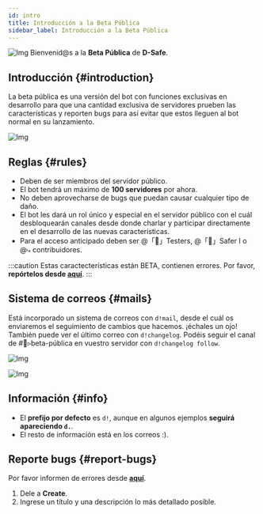 ```yaml
---
id: intro
title: Introducción a la Beta Pública
sidebar_label: Introducción a la Beta Pública
---
```


![Img](https://i.imgur.com/pVt3917.png)
Bienvenid@s a la **Beta Pública** de **D-Safe**.

## Introducción {#introduction}
La beta pública es una versión del bot con funciones exclusivas en desarrollo para que una cantidad exclusiva de servidores prueben las características y reporten bugs para así evitar que estos lleguen al bot normal en su lanzamiento.

![Img](https://i.imgur.com/NMwkZPh.png)

## Reglas {#rules}
* Deben de ser miembros del servidor público.
* El bot tendrá un máximo de **100 servidores** por ahora.
* No deben aprovecharse de bugs que puedan causar cualquier tipo de daño.
* El bot les dará un rol único y especial en el servidor público con el cuál desbloquearán canales desde donde charlar y participar directamente en el desarrollo de las nuevas características.
* Para el acceso anticipado deben ser @「🧪」Testers, @「🎁」Safer I o @⤷ contribuidores.

:::caution
Estas caractecterísticas están BETA, contienen errores.
Por favor, **repórtelos desde [aquí](https://d-safe.ithinki.io/b/bugs)**.
:::

## Sistema de correos {#mails}
Está incorporado un sistema de correos con ``d!mail``, desde el cuál os enviaremos el seguimiento de cambios que hacemos. ¡échales un ojo!
También puede ver el último correo con ``d!changelog``. Podéis seguir el canal de #💌▹beta-pública en vuestro servidor con ``d!changelog follow``.

![Img](https://i.imgur.com/OzaqXOJ.png)

![Img](https://i.imgur.com/HUu4BGC.png)

## Información {#info}
* El **prefijo por defecto** es ``d!``, aunque en algunos ejemplos **seguirá apareciendo ``d.``**.
* El resto de información está en los correos :).

## Reporte bugs {#report-bugs}
Por favor informen de errores desde **[aquí](https://d-safe.ithinki.io/b/bugs)**.
1. Dele a **Create**.
2. Ingrese un título y una descripción lo más detallado posible.